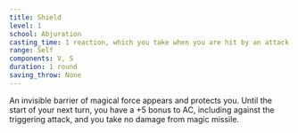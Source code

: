 ```yaml
---
title: Shield
level: 1
school: Abjuration
casting_time: 1 reaction, which you take when you are hit by an attack or targeted by the magic missile spell
range: Self
components: V, S
duration: 1 round
saving_throw: None
---
```


An invisible barrier of magical force appears and protects you. Until the start of your next turn, you have a +5 bonus to AC, including against the triggering attack, and you take no damage from magic missile.
